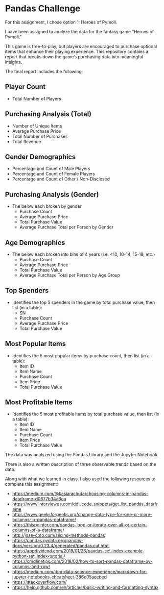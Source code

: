 # Pandas Challenge

For this assignment, I chose option 1: Heroes of Pymoli.

I have been assigned to analyze the data for the fantasy game “Heroes of Pymoli.”

This game is free-to-play, but players are encouraged to purchase optional items that enhance their playing experience. This repository contains a report that breaks down the game’s purchasing data into meaningful insights.

The final report includes the following:

## Player Count

- Total Number of Players

## Purchasing Analysis (Total)

- Number of Unique Items
- Average Purchase Price
- Total Number of Purchases
- Total Revenue

## Gender Demographics

- Percentage and Count of Male Players
- Percentage and Count of Female Players
- Percentage and Count of Other / Non-Disclosed

## Purchasing Analysis (Gender)

- The below each broken by gender 
  - Purchase Count
  - Average Purchase Price
  - Total Purchase Value
  - Average Purchase Total per Person by Gender

## Age Demographics

- The below each broken into bins of 4 years (i.e. <10, 10-14, 15-19, etc.) 
  - Purchase Count
  - Average Purchase Price
  - Total Purchase Value
  - Average Purchase Total per Person by Age Group

## Top Spenders

- Identifies the top 5 spenders in the game by total purchase value, then list (in a table): 
  - SN
  - Purchase Count
  - Average Purchase Price
  - Total Purchase Value

## Most Popular Items

- Identifies the 5 most popular items by purchase count, then list (in a table): 
  - Item ID
  - Item Name
  - Purchase Count
  - Item Price
  - Total Purchase Value

## Most Profitable Items

- Identifies the 5 most profitable items by total purchase value, then list (in a table): 
  - Item ID
  - Item Name
  - Purchase Count
  - Item Price
  - Total Purchase Value

The data was analyzed using the Pandas Library and the Jupyter Notebook.

There is also a written description of three observable trends based on the data. 

Along with what we learned in class, I also used the following resources to complete this assignment:

- https://medium.com/@kasiarachuta/choosing-columns-in-pandas-dataframe-d0677b34a6ca
- https://www.interviewqs.com/ddi_code_snippets/get_list_pandas_dataframe
- https://www.geeksforgeeks.org/change-data-type-for-one-or-more-columns-in-pandas-dataframe/
- https://thispointer.com/pandas-loop-or-iterate-over-all-or-certain-columns-of-a-dataframe/
- http://jose-coto.com/slicing-methods-pandas
- https://pandas.pydata.org/pandas-docs/version/0.23.4/generated/pandas.cut.html
- https://appdividend.com/2019/01/26/pandas-set-index-example-python-set_index-tutorial/
- https://cmdlinetips.com/2018/02/how-to-sort-pandas-dataframe-by-columns-and-row/
- https://medium.com/ibm-data-science-experience/markdown-for-jupyter-notebooks-cheatsheet-386c05aeebed
- https://stackoverflow.com/
- https://help.github.com/en/articles/basic-writing-and-formatting-syntax
